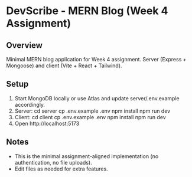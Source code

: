 # DevScribe - MERN Blog (Week 4 Assignment)

## Overview
Minimal MERN blog application for Week 4 assignment. Server (Express + Mongoose) and client (Vite + React + Tailwind).

## Setup
1. Start MongoDB locally or use Atlas and update server/.env.example accordingly.
2. Server:
   cd server
   cp .env.example .env
   npm install
   npm run dev
3. Client:
   cd client
   cp .env.example .env
   npm install
   npm run dev
4. Open http://localhost:5173

## Notes
- This is the minimal assignment-aligned implementation (no authentication, no file uploads).
- Edit files as needed for extra features.
